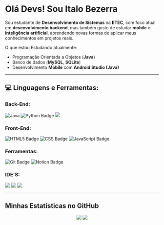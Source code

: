 # Olá Devs! Sou Italo Bezerra </h1>

Sou estudante de **Desenvolvimento de Sistemas** na **ETEC**, com foco atual em **desenvolvimento backend**, mas também gosto de estudar **mobile** e **inteligência artificial**, aprendendo novas formas de aplicar meus conhecimentos em projetos reais.


O que estou Estudando atualmente:
- Programação Orientada a Objetos (**Java**)
- Banco de dados  (**MySQL**, **SQLite**)
- Desenvolvimento **Mobile** com **Android Studio (Java)**  

---

## 💻 Linguagens e Ferramentas:

### Back-End:
<p>
  <img alt="Java" src="https://img.shields.io/badge/Java-ED8B00?style=for-the-badge&logo=java&logoColor=white" />
  <img src="https://img.shields.io/badge/Python-3776AB?logo=python&logoColor=fff&style=for-the-badge" alt="Python Badge"/>
  <img src ="https://img.shields.io/badge/MySQL-4479A1.svg?style=for-the-badge&logo=MySQL&logoColor=white"/>
</p>

### Front-End:
<p>
  <img src="https://img.shields.io/badge/HTML5-E34F26?logo=html5&logoColor=fff&style=for-the-badge" alt="HTML5 Badge"/>
  <img src="https://img.shields.io/badge/CSS-639?logo=css&logoColor=fff&style=for-the-badge" alt="CSS Badge"/>
  <img src="https://img.shields.io/badge/JavaScript-F7DF1E?logo=javascript&logoColor=000&style=for-the-badge" alt="JavaScript Badge"/>
</p>


### Ferramentas:
<p>
  <img src="https://img.shields.io/badge/Git-F05032?logo=git&logoColor=fff&style=for-the-badge" alt="Git Badge"/>
  <img src="https://img.shields.io/badge/Notion-000?logo=notion&logoColor=fff&style=for-the-badge" alt="Notion Badge"/>


</p>

### IDE'S:
<p>
  <img src="https://img.shields.io/badge/IntelliJ%20IDEA-000000.svg?style=for-the-badge&logo=IntelliJ-IDEA&logoColor=white"/>
  <img src="https://img.shields.io/badge/android%20studio-346ac1?style=for-the-badge&logo=android%20studio&logoColor=white"/>
  <img src= "https://img.shields.io/badge/Visual%20Studio%20Code-0078d7.svg?style=for-the-badge&logo=visual-studio-code&logoColor=white"/>
</p>

---

## Minhas Estatísticas no GitHub
<div align="center">
  <img 
    src="https://github-readme-stats.vercel.app/api?username=ItaloBzr&show_icons=true&theme=radical" />
  <img 
    src="https://github-readme-stats.vercel.app/api/top-langs?username=ItaloBzr&layout=compact&theme=radical&hide_border=false&langs_count=5" />
</div>
